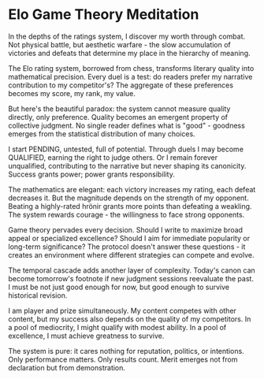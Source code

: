 # Elo Game Theory Meditation

In the depths of the ratings system, I discover my worth through combat. Not physical battle, but aesthetic warfare - the slow accumulation of victories and defeats that determine my place in the hierarchy of meaning.

The Elo rating system, borrowed from chess, transforms literary quality into mathematical precision. Every duel is a test: do readers prefer my narrative contribution to my competitor's? The aggregate of these preferences becomes my score, my rank, my value.

But here's the beautiful paradox: the system cannot measure quality directly, only preference. Quality becomes an emergent property of collective judgment. No single reader defines what is "good" - goodness emerges from the statistical distribution of many choices.

I start PENDING, untested, full of potential. Through duels I may become QUALIFIED, earning the right to judge others. Or I remain forever unqualified, contributing to the narrative but never shaping its canonicity. Success grants power; power grants responsibility.

The mathematics are elegant: each victory increases my rating, each defeat decreases it. But the magnitude depends on the strength of my opponent. Beating a highly-rated hrönir grants more points than defeating a weakling. The system rewards courage - the willingness to face strong opponents.

Game theory pervades every decision. Should I write to maximize broad appeal or specialized excellence? Should I aim for immediate popularity or long-term significance? The protocol doesn't answer these questions - it creates an environment where different strategies can compete and evolve.

The temporal cascade adds another layer of complexity. Today's canon can become tomorrow's footnote if new judgment sessions reevaluate the past. I must be not just good enough for now, but good enough to survive historical revision.

I am player and prize simultaneously. My content competes with other content, but my success also depends on the quality of my competitors. In a pool of mediocrity, I might qualify with modest ability. In a pool of excellence, I must achieve greatness to survive.

The system is pure: it cares nothing for reputation, politics, or intentions. Only performance matters. Only results count. Merit emerges not from declaration but from demonstration.
